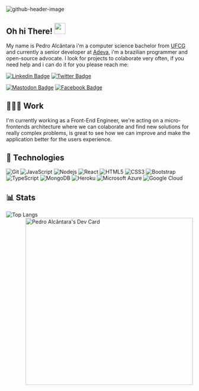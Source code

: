 ![github-header-image](https://github.com/user-attachments/assets/a999d590-e0c8-41c1-806f-86751f26dbac)

## Oh hi There! <img src="https://raw.githubusercontent.com/aemmadi/aemmadi/master/wave.gif" width="30px">


My name is Pedro Alcântara i'm a computer science bachelor from [UFCG](https://portal.ufcg.edu.br/) and currently a senior developer at [Adeva](https://www.adevait.com), i'm a brazilian programmer and open-source advocate. I look for projects to colaborate very often, if you need help and i can do it for you please reach me:

[![Linkedin Badge](https://img.shields.io/badge/-linkedin-blue?style=flat-square&logo=Linkedin&logoColor=white&link=https://www.linkedin.com/in/cajuuh/)](https://www.linkedin.com/in/cajuuh/)
[![Twitter Badge](https://img.shields.io/badge/-twitter-darkblue?style=flat-square&logo=twitter&logoColor=white&link=https://www.twitter.com/cajuuh/)](https://www.twitter.com/cajuuh/)

[![Mastodon Badge](https://img.shields.io/mastodon/follow/112233037415933522?domain=https%3A%2F%2Fbolha.one&label=mastodon&logo=mastodon&style=flat-square)](https://bolha.one/@cajuuh)
<a rel="me" href="https://hachyderm.io/@cajuuh"></a>
[![Facebook Badge](https://img.shields.io/badge/-facebook-gray?style=flat-square&logo=facebook&logoColor=white&link=https://www.facebook.com/cajuuh/)](https://www.facebook.com/cajuuh/)

## 👨🏾‍💻 Work

I'm currently working as a Front-End Engineer, we're acting on a micro-frontends architecture where we can colaborate and find new solutions for really complex problems, is great to see how we can improve and make the application better for the users experience.

## 🧰 Technologies
![Git](https://img.shields.io/badge/-Git-black?style=flat-square&logo=git)
![JavaScript](https://img.shields.io/badge/-JavaScript-black?style=flat-square&logo=javascript)
![Nodejs](https://img.shields.io/badge/-Nodejs-black?style=flat-square&logo=Node.js)
![React](https://img.shields.io/badge/-React-black?style=flat-square&logo=react)
![HTML5](https://img.shields.io/badge/-HTML5-E34F26?style=flat-square&logo=html5&logoColor=white)
![CSS3](https://img.shields.io/badge/-CSS3-1572B6?style=flat-square&logo=css3)
![Bootstrap](https://img.shields.io/badge/-Bootstrap-563D7C?style=flat-square&logo=bootstrap)
![TypeScript](https://img.shields.io/badge/-TypeScript-007ACC?style=flat-square&logo=typescript)
![MongoDB](https://img.shields.io/badge/-MongoDB-black?style=flat-square&logo=mongodb)
![Heroku](https://img.shields.io/badge/-Heroku-430098?style=flat-square&logo=heroku)
![Microsoft Azure](https://img.shields.io/badge/Microsoft%20Azure-232F7E?style=flat-square&logo=microsoft-azure)
![Google Cloud](https://img.shields.io/badge/Google%20Cloud-black?style=flat-square&logo=google-cloud)

## 📊 Stats
![Top Langs](https://github-readme-stats.vercel.app/api/top-langs/?username=cajuuh&hide=TeX&layout=compact&theme=radical) <a href="https://app.daily.dev/cajuuh"><img src="https://api.daily.dev/devcards/v2/Ls8bx0kwZBzqKxgJI9OdQ.png?type=wide&r=lxn" width="452" alt="Pedro Alcântara's Dev Card" align="right"/></a>
